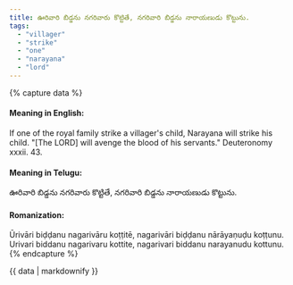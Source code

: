 ```yaml
---
title: ఊరివారి బిడ్డను నగరివారు కొట్టితే, నగరివారి బిడ్డను నారాయణుడు కొట్టును.
tags:
  - "villager"
  - "strike"
  - "one"
  - "narayana"
  - "lord"
---
```


{% capture data %}
#### Meaning in English:
If one of the royal family strike a villager's child, Narayana will strike his child.
"[The LORD] will avenge the blood of his servants." Deuteronomy xxxii. 43.

#### Meaning in Telugu:
ఊరివారి బిడ్డను నగరివారు కొట్టితే, నగరివారి బిడ్డను నారాయణుడు కొట్టును.

#### Romanization:
Ūrivāri biḍḍanu nagarivāru koṭṭitē, nagarivāri biḍḍanu nārāyaṇuḍu koṭṭunu.
Urivari biddanu nagarivaru kottite, nagarivari biddanu narayanudu kottunu.
{% endcapture %}

{{ data | markdownify }}

